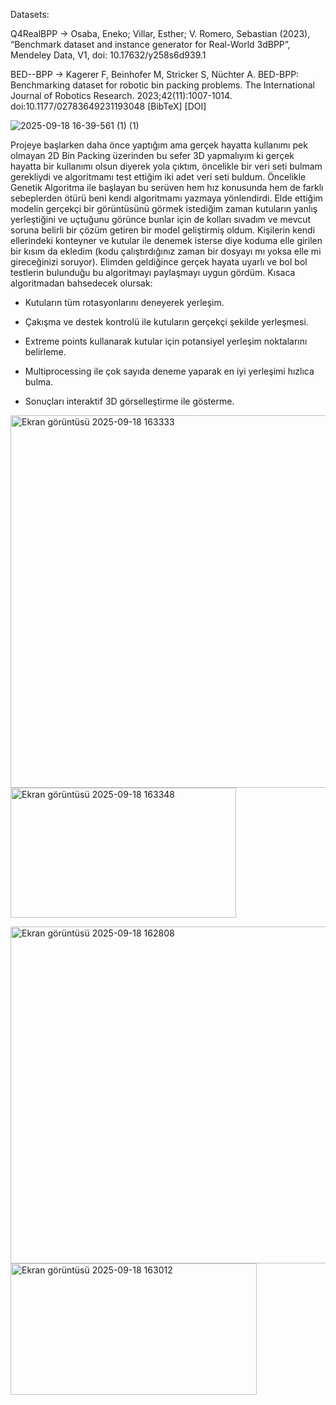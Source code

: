 Datasets: 

Q4RealBPP -> Osaba, Eneko; Villar, Esther; V. Romero, Sebastian (2023), “Benchmark dataset and instance generator for Real-World 3dBPP”, Mendeley Data, V1, doi: 10.17632/y258s6d939.1

BED--BPP -> Kagerer F, Beinhofer M, Stricker S, Nüchter A. BED-BPP: Benchmarking dataset for robotic bin packing problems. The International Journal of Robotics Research. 2023;42(11):1007-1014. doi:10.1177/02783649231193048 [BibTeX] [DOI]

![2025-09-18 16-39-561 (1) (1)](https://github.com/user-attachments/assets/2ed9ecb3-44d8-4e05-aba4-db26ea479f40)


Projeye başlarken daha önce yaptığım ama gerçek hayatta kullanımı pek olmayan 2D Bin Packing üzerinden bu sefer 3D yapmalıyım ki gerçek hayatta bir kullanımı olsun diyerek yola çıktım, öncelikle bir veri seti bulmam gerekliydi ve algoritmamı test ettiğim iki adet veri seti buldum.
Öncelikle Genetik Algoritma ile başlayan bu serüven hem hız konusunda hem de farklı sebeplerden ötürü beni kendi algoritmamı yazmaya yönlendirdi. Elde ettiğim modelin gerçekçi bir görüntüsünü görmek istediğim zaman kutuların yanlış yerleştiğini ve uçtuğunu görünce bunlar için de 
kolları sıvadım ve mevcut soruna belirli bir çözüm getiren bir model geliştirmiş oldum. Kişilerin kendi ellerindeki konteyner ve kutular ile denemek isterse diye koduma elle girilen bir kısım da ekledim (kodu çalıştırdığınız zaman bir dosyayı mı yoksa elle mi gireceğinizi soruyor). 
Elimden geldiğince gerçek hayata uyarlı ve bol bol testlerin bulunduğu bu algoritmayı paylaşmayı uygun gördüm. Kısaca algoritmadan bahsedecek olursak:



- Kutuların tüm rotasyonlarını deneyerek yerleşim.

- Çakışma ve destek kontrolü ile kutuların gerçekçi şekilde yerleşmesi.

- Extreme points kullanarak kutular için potansiyel yerleşim noktalarını belirleme.

- Multiprocessing ile çok sayıda deneme yaparak en iyi yerleşimi hızlıca bulma.

- Sonuçları interaktif 3D görselleştirme ile gösterme.


<img width="727" height="596" alt="Ekran görüntüsü 2025-09-18 163333" src="https://github.com/user-attachments/assets/b656b7ed-463a-4476-afed-d0a3ffd2a62c" /><img width="361" height="208" alt="Ekran görüntüsü 2025-09-18 163348" src="https://github.com/user-attachments/assets/6a6c6bb8-570a-430a-bc5f-da832a1d7408" />

<img width="728" height="539" alt="Ekran görüntüsü 2025-09-18 162808" src="https://github.com/user-attachments/assets/1596df21-cfea-48d7-9173-d87b67e5b988" /><img width="394" height="210" alt="Ekran görüntüsü 2025-09-18 163012" src="https://github.com/user-attachments/assets/353b6584-e98f-4ea4-be87-9c46dcfde43b" />



